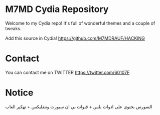 # M7MD Cydia Repository

Welcome to my Cydia repo! It's full of wonderful themes and a couple of tweaks.

Add this source in Cydia!
https://github.com/M7MDRAUF/HACKING
# Contact
You can contact me on TWITTER https://twitter.com/60107F

# Notice
السورس بحتوي على ادوات بلس + قنوات بي ان سبورت ونتفليكس + تهكير العاب
